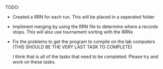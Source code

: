 TODO:

*	Created a RRN for each run. This will be placed in a seperated folder
*	Impliment merging by using the RRN file to determine where a records stops. This will also use tournament sorting with the RRNs
*	Fix the problems to get the program to compile on the lab computers (THIS SHOULD BE THE VERY LAST TASK TO COMPLETE)

	I think that is all of the tasks that need to be completed. Please try and work on these tasks.
